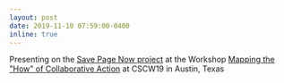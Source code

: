 ```yaml
---
layout: post
date: 2019-11-10 07:59:00-0400
inline: true
---
```


Presenting on the <a href="{{ site.baseurl }}/projects/2_save_page_now">Save Page Now project</a> at the Workshop <a href="https://mappingthehow.wordpress.com/">Mapping the "How" of Collaborative Action</a> at CSCW19 in Austin, Texas
